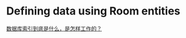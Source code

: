 # Defining data using Room entities

[数据库索引到底是什么，是怎样工作的？](https://blog.csdn.net/weiliangliang111/article/details/51333169)

